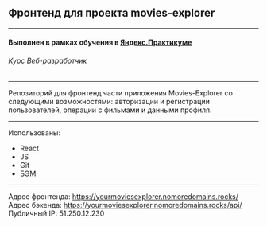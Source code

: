 ## Фронтенд для проекта movies-explorer
------

#### Выполнен в рамках обучения в [**Яндекс.Практикуме**](https://praktikum.yandex.ru/ "Яндекс.Практикум")
###### Курс Веб-разработчик
-----

Репозиторий для фронтенд части приложения Movies-Explorer со следующими возможностями: авторизации и регистрации пользователей, операции с фильмами и данными профиля.

---

Использованы:

* React
* JS
* Git
* БЭМ

---

Адрес фронтенда: https://yourmoviesexplorer.nomoredomains.rocks/ 
Адрес бэкенда: https://yourmoviesexplorer.nomoredomains.rocks/api/ 
Публичный IP: 51.250.12.230
